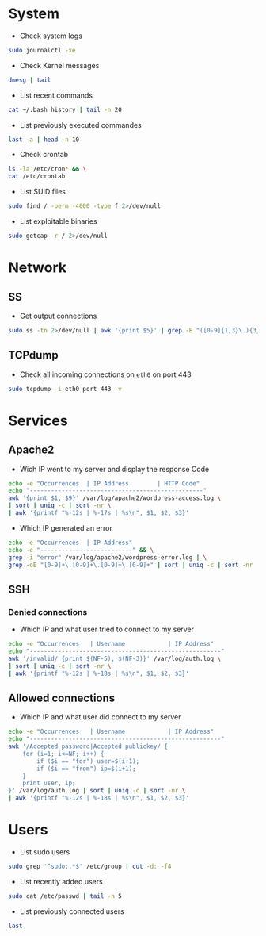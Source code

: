 # System

- Check system logs
```BASH
sudo journalctl -xe
```

- Check Kernel messages
```BASH
dmesg | tail
```

- List recent commands
```BASH
cat ~/.bash_history | tail -n 20
```

- List previously executed commandes
```BASH
last -a | head -n 10
```

- Check crontab
```BASH
ls -la /etc/cron* && \
cat /etc/crontab
```

- List SUID files
```BASH
sudo find / -perm -4000 -type f 2>/dev/null
```

- List exploitable binaries
```BASH
sudo getcap -r / 2>/dev/null
```

# Network

## SS

- Get output connections
```BASH
sudo ss -tn 2>/dev/null | awk '{print $5}' | grep -E "([0-9]{1,3}\.){3}[0-9]{1,3}" | sort | uniq -c | sort -nr
```

## TCPdump

- Check all incoming connections on `eth0` on port 443 
```BASH
sudo tcpdump -i eth0 port 443 -v
```

# Services

## Apache2

- Wich IP went to my server and display the response Code
```BASH
echo -e "Occurrences  | IP Address        | HTTP Code"
echo "-------------------------------------------------"
awk '{print $1, $9}' /var/log/apache2/wordpress-access.log \
| sort | uniq -c | sort -nr \
| awk '{printf "%-12s | %-17s | %s\n", $1, $2, $3}'
```

- Which IP generated an error
```BASH
echo -e "Occurrences  | IP Address"
echo -e "--------------------------" && \
grep -i "error" /var/log/apache2/wordpress-error.log | \
grep -oE "[0-9]+\.[0-9]+\.[0-9]+\.[0-9]+" | sort | uniq -c | sort -nr | awk '{printf "%-12s | %s\n", $1, $2}'
```

## SSH

### Denied connections

- Which IP and what user tried to connect to my server
```BASH
echo -e "Occurrences   | Username            | IP Address" 
echo "------------------------------------------------------" 
awk '/invalid/ {print $(NF-5), $(NF-3)}' /var/log/auth.log \
| sort | uniq -c | sort -nr \
| awk '{printf "%-12s | %-18s | %s\n", $1, $2, $3}'
```

## Allowed connections

- Which IP and what user did connect to my server
```BASH
echo -e "Occurrences   | Username            | IP Address"
echo "------------------------------------------------------"
awk '/Accepted password|Accepted publickey/ {
    for (i=1; i<=NF; i++) {
        if ($i == "for") user=$(i+1);
        if ($i == "from") ip=$(i+1);
    }
    print user, ip;
}' /var/log/auth.log | sort | uniq -c | sort -nr \
| awk '{printf "%-12s | %-18s | %s\n", $1, $2, $3}'
```

# Users

- List sudo users
```BASH
sudo grep '^sudo:.*$' /etc/group | cut -d: -f4
 ```

- List recently added users
```BASH
sudo cat /etc/passwd | tail -n 5
```

- List previously connected users
```BASH
last
```
